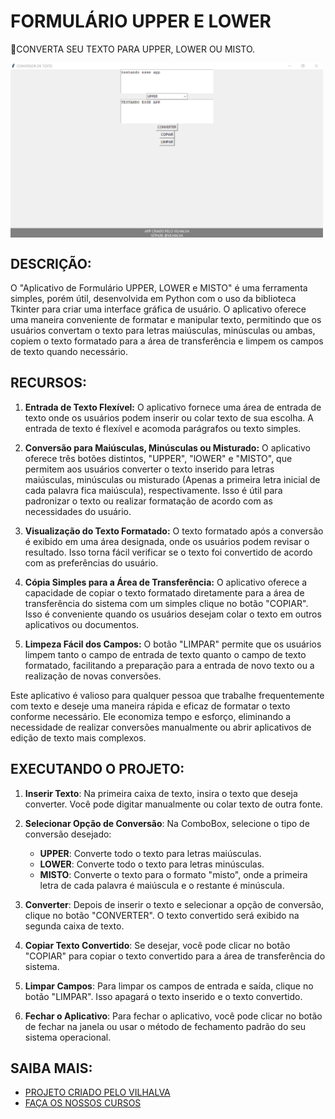 # FORMULÁRIO UPPER E LOWER
🎈CONVERTA SEU TEXTO PARA UPPER, LOWER OU MISTO.

<img src="FOTO.png" align="center" width="500"> <br>

## DESCRIÇÃO:
O "Aplicativo de Formulário UPPER, LOWER e MISTO" é uma ferramenta simples, porém útil, desenvolvida em Python com o uso da biblioteca Tkinter para criar uma interface gráfica de usuário. O aplicativo oferece uma maneira conveniente de formatar e manipular texto, permitindo que os usuários convertam o texto para letras maiúsculas, minúsculas ou ambas, copiem o texto formatado para a área de transferência e limpem os campos de texto quando necessário.

## RECURSOS:
1. **Entrada de Texto Flexível:** O aplicativo fornece uma área de entrada de texto onde os usuários podem inserir ou colar texto de sua escolha. A entrada de texto é flexível e acomoda parágrafos ou texto simples.

2. **Conversão para Maiúsculas, Minúsculas ou Misturado:** O aplicativo oferece três botões distintos, "UPPER", "lOWER" e "MISTO", que permitem aos usuários converter o texto inserido para letras maiúsculas, minúsculas ou misturado (Apenas a primeira letra inicial de cada palavra fica maiúscula), respectivamente. Isso é útil para padronizar o texto ou realizar formatação de acordo com as necessidades do usuário.

3. **Visualização do Texto Formatado:** O texto formatado após a conversão é exibido em uma área designada, onde os usuários podem revisar o resultado. Isso torna fácil verificar se o texto foi convertido de acordo com as preferências do usuário.

4. **Cópia Simples para a Área de Transferência:** O aplicativo oferece a capacidade de copiar o texto formatado diretamente para a área de transferência do sistema com um simples clique no botão "COPIAR". Isso é conveniente quando os usuários desejam colar o texto em outros aplicativos ou documentos.

5. **Limpeza Fácil dos Campos:** O botão "LIMPAR" permite que os usuários limpem tanto o campo de entrada de texto quanto o campo de texto formatado, facilitando a preparação para a entrada de novo texto ou a realização de novas conversões.

Este aplicativo é valioso para qualquer pessoa que trabalhe frequentemente com texto e deseje uma maneira rápida e eficaz de formatar o texto conforme necessário. Ele economiza tempo e esforço, eliminando a necessidade de realizar conversões manualmente ou abrir aplicativos de edição de texto mais complexos.

## EXECUTANDO O PROJETO:
1. **Inserir Texto**: Na primeira caixa de texto, insira o texto que deseja converter. Você pode digitar manualmente ou colar texto de outra fonte.

2. **Selecionar Opção de Conversão**: Na ComboBox, selecione o tipo de conversão desejado:
   - **UPPER**: Converte todo o texto para letras maiúsculas.
   - **LOWER**: Converte todo o texto para letras minúsculas.
   - **MISTO**: Converte o texto para o formato "misto", onde a primeira letra de cada palavra é maiúscula e o restante é minúscula.

3. **Converter**: Depois de inserir o texto e selecionar a opção de conversão, clique no botão "CONVERTER". O texto convertido será exibido na segunda caixa de texto.

4. **Copiar Texto Convertido**: Se desejar, você pode clicar no botão "COPIAR" para copiar o texto convertido para a área de transferência do sistema.

5. **Limpar Campos**: Para limpar os campos de entrada e saída, clique no botão "LIMPAR". Isso apagará o texto inserido e o texto convertido.

6. **Fechar o Aplicativo**: Para fechar o aplicativo, você pode clicar no botão de fechar na janela ou usar o método de fechamento padrão do seu sistema operacional.

## SAIBA MAIS:
- [PROJETO CRIADO PELO VILHALVA](https://github.com/VILHALVA)
- [FAÇA OS NOSSOS CURSOS](https://github.com/VILHALVA?tab=repositories&q=+topic:CURSO)





